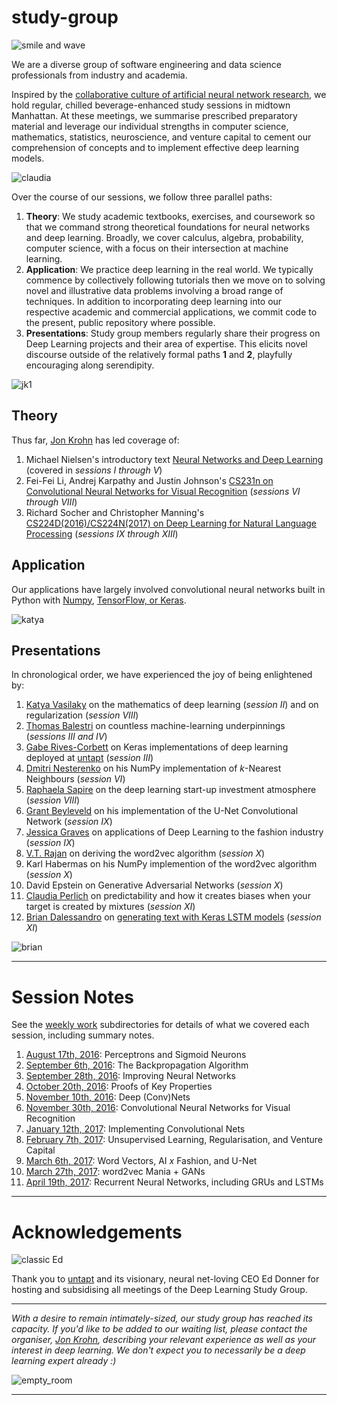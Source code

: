 # study-group

![smile and wave](https://github.com/the-deep-learners/study-group/blob/master/wiki-resources/session_XI_crew.JPG)

We are a diverse group of software engineering and data science professionals from industry and academia. 

Inspired by the [collaborative culture of artificial neural network research](https://www.untapt.com/industry/2016/08/02/deep-learning-study-group/), we hold regular, chilled beverage-enhanced study sessions in midtown Manhattan. At these meetings, we summarise prescribed preparatory material and leverage our individual strengths in computer science, mathematics, statistics, neuroscience, and venture capital to cement our comprehension of concepts and to implement effective deep learning models. 

![claudia](https://github.com/the-deep-learners/study-group/blob/master/wiki-resources/IMG_7641.JPG)

Over the course of our sessions, we follow three parallel paths: 

1. **Theory**: We study academic textbooks, exercises, and coursework so that we command strong theoretical foundations for neural networks and deep learning. Broadly, we cover calculus, algebra, probability, computer science, with a focus on their intersection at machine learning. 
2. **Application**: We practice deep learning in the real world. We typically commence by collectively following tutorials then we move on to solving novel and illustrative data problems involving a broad range of techniques. In addition to incorporating deep learning into our respective academic and commercial applications, we commit code to the present, public repository where possible. 
3. **Presentations**: Study group members regularly share their progress on Deep Learning projects and their area of expertise. This elicits novel discourse outside of the relatively formal paths **1** and **2**, playfully encouraging along serendipity. 

![jk1](https://github.com/the-deep-learners/study-group/blob/master/wiki-resources/3.jpg)

## Theory

Thus far, [Jon Krohn](https://www.jonkrohn.com/) has led coverage of: 

1. Michael Nielsen's introductory text [Neural Networks and Deep Learning](http://neuralnetworksanddeeplearning.com/) (covered in *sessions I through V*)
2. Fei-Fei Li, Andrej Karpathy and Justin Johnson's [CS231n on Convolutional Neural Networks for Visual Recognition](http://cs231n.github.io/) (*sessions VI through VIII*)
3. Richard Socher and Christopher Manning's [CS224D(2016)/CS224N(2017) on Deep Learning for Natural Language Processing](https://cs224d.stanford.edu/) (*sessions IX through XIII*)


## Application

Our applications have largely involved convolutional neural networks built in Python with [Numpy](https://github.com/the-deep-learners/study-group/tree/master/nn-from-scratch), [TensorFlow, or Keras](https://insights.untapt.com/fundamental-deep-learning-code-in-tflearn-keras-theano-and-tensorflow-66be10a03227). 

![katya](https://github.com/the-deep-learners/study-group/blob/master/wiki-resources/IMG_5974.JPG)

## Presentations

In chronological order, we have experienced the joy of being enlightened by: 

1. [Katya Vasilaky](https://kathrynthegreat.github.io/) on the mathematics of deep learning (*session II*) and on regularization (*session VIII*)
2. [Thomas Balestri](https://www.linkedin.com/in/thomasbalestri) on countless machine-learning underpinnings (*sessions III and IV*)
3. [Gabe Rives-Corbett](https://www.linkedin.com/in/grivescorbett) on Keras implementations of deep learning deployed at [untapt](https://www.untapt.com/) (*session III*)
2. [Dmitri Nesterenko](https://github.com/dmitrinesterenko) on his NumPy implementation of *k*-Nearest Neighbours (*session VI*)
3. [Raphaela Sapire](https://www.linkedin.com/in/raphaelasapire) on the deep learning start-up investment atmosphere (*session VIII*)
3. [Grant Beyleveld](https://grantbeyleveld.wordpress.com/) on his implementation of the U-Net Convolutional Network (*session IX*)
3. [Jessica Graves](https://sefleuria.tumblr.com/) on applications of Deep Learning to the fashion industry (*session IX*)
4. [V.T. Rajan](https://www.linkedin.com/in/vtrajanphd/) on deriving the word2vec algorithm (*session X*)
5. Karl Habermas on his NumPy implemention of the word2vec algorithm (*session X*)
6. David Epstein on Generative Adversarial Networks (*session X*)
7. [Claudia Perlich](https://sites.google.com/site/claudiaperlich/home) on predictability and how it creates biases when your target is created by mixtures (*session XI*)
8. [Brian Dalessandro](https://www.linkedin.com/in/briandalessandro/) on [generating text with Keras LSTM models](https://github.com/fchollet/keras/blob/master/examples/lstm_text_generation.py) (*session XI*)

![brian](https://github.com/the-deep-learners/study-group/blob/master/wiki-resources/IMG_7624.JPG)

***

# Session Notes

See the [weekly work](https://github.com/the-deep-learners/study-group/tree/master/weekly-work) subdirectories for details of what we covered each session, including summary notes.

1. [August 17th, 2016](https://github.com/the-deep-learners/study-group/tree/master/weekly-work/week1): Perceptrons and Sigmoid Neurons
2. [September 6th, 2016](https://github.com/the-deep-learners/study-group/tree/master/weekly-work/week2): The Backpropagation Algorithm
3. [September 28th, 2016](https://github.com/the-deep-learners/study-group/tree/master/weekly-work/week3): Improving Neural Networks
4. [October 20th, 2016](https://github.com/the-deep-learners/study-group/tree/master/weekly-work/week4): Proofs of Key Properties
5. [November 10th, 2016](https://github.com/the-deep-learners/study-group/tree/master/weekly-work/week5): Deep (Conv)Nets
6. [November 30th, 2016](https://github.com/the-deep-learners/study-group/tree/master/weekly-work/week6): Convolutional Neural Networks for Visual Recognition
7. [January 12th, 2017](https://github.com/the-deep-learners/study-group/tree/master/weekly-work/week7): Implementing Convolutional Nets
8. [February 7th, 2017](https://github.com/the-deep-learners/study-group/tree/master/weekly-work/week8): Unsupervised Learning, Regularisation, and Venture Capital
9. [March 6th, 2017](https://github.com/the-deep-learners/study-group/tree/master/weekly-work/week9): Word Vectors, AI *x* Fashion, and U-Net
10. [March 27th, 2017](https://github.com/the-deep-learners/study-group/tree/master/weekly-work/week10): word2vec Mania + GANs
11. [April 19th, 2017](https://github.com/the-deep-learners/study-group/blob/master/weekly-work/week11): Recurrent Neural Networks, including GRUs and LSTMs

***

# Acknowledgements

![classic Ed](https://github.com/the-deep-learners/study-group/blob/master/wiki-resources/5_cropped.jpg)

Thank you to [untapt](https://www.untapt.com/) and its visionary, neural net-loving CEO Ed Donner for hosting and subsidising all meetings of the Deep Learning Study Group. 

***


*With a desire to remain intimately-sized, our study group has reached its capacity. If you'd like to be added to our waiting list, please contact the organiser, [Jon Krohn](https://www.jonkrohn.com/contact/), describing your relevant experience as well as your interest in deep learning. We don't expect you to necessarily be a deep learning expert already :)*

![empty_room](https://github.com/the-deep-learners/study-group/blob/master/wiki-resources/IMG_5959.JPG)

***
